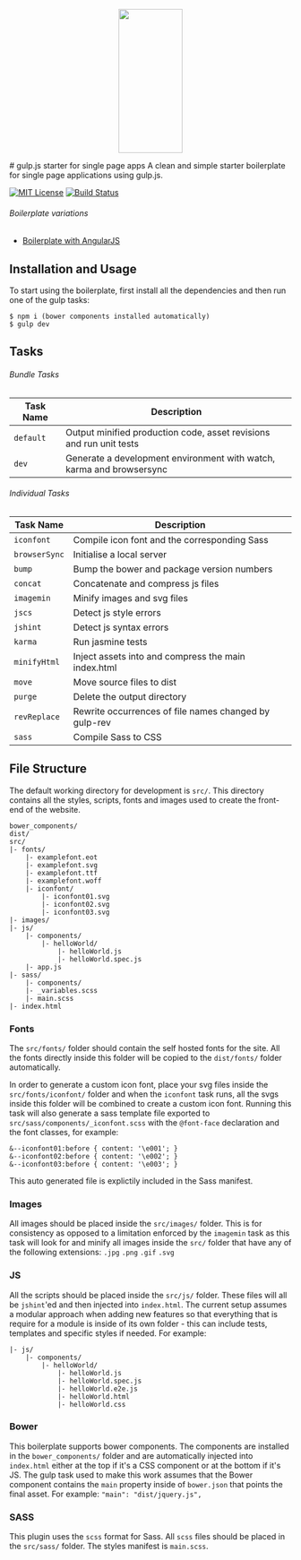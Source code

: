 <p align="center">
  <a href="http://gulpjs.com">
    <img height="257" width="114" src="https://raw.githubusercontent.com/gulpjs/artwork/master/gulp-2x.png">
  </a>
</p>
# gulp.js starter for single page apps
A clean and simple starter boilerplate for single page applications using gulp.js.

[![MIT License][license-badge]][license-link]
[![Build Status][travis-badge]][travis-link]

###### Boilerplate variations
- [Boilerplate with AngularJS](https://github.com/antonsamper/gulp-boilerplate-with-angular)

## Installation and Usage
To start using the boilerplate, first install all the dependencies and then run one of the gulp tasks:

 ```
 $ npm i (bower components installed automatically)
 $ gulp dev
 ```

## Tasks

###### Bundle Tasks

Task Name    | Description
------------ | ---------------------------------------------------------------------
`default`    | Output minified production code, asset revisions and run unit tests
`dev`        | Generate a development environment with watch, karma and browsersync

###### Individual Tasks

Task Name     | Description
------------- | ----------------------------------------------------
`iconfont`    | Compile icon font and the corresponding Sass
`browserSync` | Initialise a local server
`bump`        | Bump the bower and package version numbers
`concat`      | Concatenate and compress js files
`imagemin`    | Minify images and svg files
`jscs`        | Detect js style errors
`jshint`      | Detect js syntax errors
`karma`       | Run jasmine tests
`minifyHtml`  | Inject assets into and compress the main index.html
`move`        | Move source files to dist
`purge`       | Delete the output directory
`revReplace`  | Rewrite occurrences of file names changed by gulp-rev
`sass`        | Compile Sass to CSS


## File Structure
The default working directory for development is `src/`. This directory contains all the styles, scripts, fonts and images used to create the front-end of the website.

```
bower_components/
dist/
src/
|- fonts/
	|- examplefont.eot
	|- examplefont.svg
	|- examplefont.ttf
	|- examplefont.woff
	|- iconfont/
		|- iconfont01.svg
		|- iconfont02.svg
		|- iconfont03.svg
|- images/ 
|- js/
	|- components/
		|- helloWorld/
			|- helloWorld.js
			|- helloWorld.spec.js
	|- app.js
|- sass/
	|- components/
	|- _variables.scss
	|- main.scss
|- index.html 
```

### Fonts
The `src/fonts/` folder should contain the self hosted fonts for the site. All the fonts directly inside this folder will be copied to the `dist/fonts/` folder automatically.

In order to generate a custom icon font, place your svg files inside the `src/fonts/iconfont/` folder and when the `iconfont` task runs, all the svgs inside this folder will be combined to create a custom icon font. Running this task will also generate a sass template file exported to `src/sass/components/_iconfont.scss` with the `@font-face` declaration and the font classes, for example:

```
&--iconfont01:before { content: '\e001'; }
&--iconfont02:before { content: '\e002'; }
&--iconfont03:before { content: '\e003'; }
```
This auto generated file is explictily included in the Sass manifest.

### Images
All images should be placed inside the `src/images/` folder. This is for consistency as opposed to a limitation enforced by the `imagemin` task as this task will look for and minify all images inside the `src/` folder that have any of the following extensions: `.jpg` `.png` `.gif` `.svg`

### JS
All the scripts should be placed inside the `src/js/` folder. These files will all be `jshint`'ed and then injected into `index.html`. The current setup assumes a modular approach when adding new features so that everything that is require for a module is inside of its own folder - this can include tests, templates and specific styles if needed. For example:

```
|- js/
	|- components/
		|- helloWorld/
			|- helloWorld.js
			|- helloWorld.spec.js
			|- helloWorld.e2e.js
			|- helloWorld.html
			|- helloWorld.css
```

### Bower
This boilerplate supports bower components. The components are installed in the `bower_components/` folder and are automatically injected into `index.html` either at the top if it's a CSS component or at the bottom if it's JS. The gulp task used to make this work assumes that the Bower component contains the `main` property inside of `bower.json` that points the final asset. For example: `"main": "dist/jquery.js",`

### SASS
This plugin uses the `scss` format for Sass. All `scss` files should be placed in the `src/sass/` folder. The styles manifest is `main.scss`.

[license-badge]: http://img.shields.io/badge/license-mit-lightgrey.svg?style=flat
[license-link]: https://github.com/antonsamper/gulp-boilerplate/blob/master/LICENSE
[travis-badge]: https://travis-ci.org/antonsamper/gulp-boilerplate.svg?branch=master
[travis-link]: https://travis-ci.org/antonsamper/gulp-boilerplate
